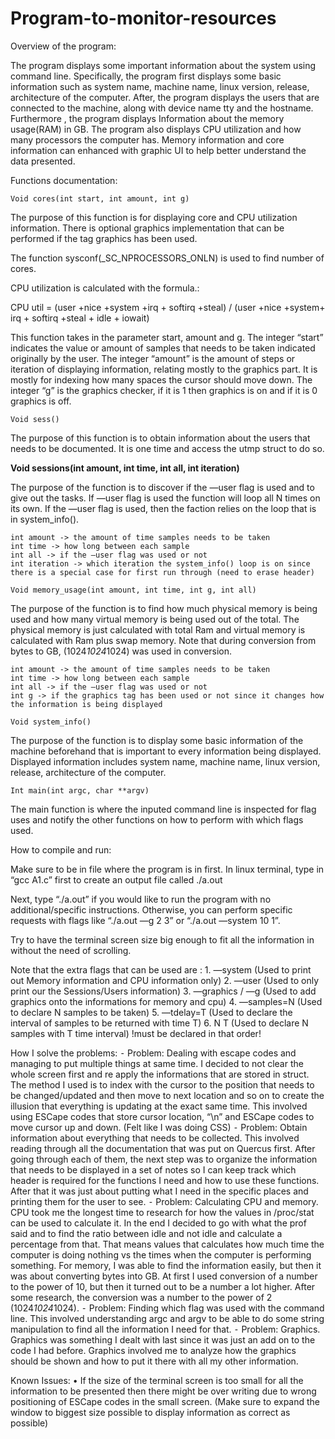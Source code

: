 # Program-to-monitor-resources


Overview of the program:

The program displays some important information about the system using command line. Specifically, the program first displays some basic information such as system name, machine name, linux version, release, architecture of the computer. After, the program displays the users that are connected to the machine, along with device name tty and the hostname. Furthermore , the program displays
Information about the memory usage(RAM) in GB. The program also displays CPU utilization and how many processors the computer has. Memory information and core information can enhanced with graphic UI to help better understand the data presented.

Functions documentation:

```Void cores(int start, int amount, int g)```

The purpose of this function is for displaying core and CPU utilization information. There is optional graphics implementation that can be performed if the tag graphics has been used.

The function sysconf(_SC_NPROCESSORS_ONLN) is used to find number of cores.


CPU utilization is calculated with the formula.:

CPU util = (user +nice +system +irq + softirq +steal) / (user +nice +system+ irq + softirq +steal + idle + iowait)

This function takes in the parameter start, amount and g. The integer “start” indicates the value or amount of samples that needs to be taken indicated originally by the user. The integer “amount” is the amount of steps or iteration of displaying information, relating mostly to the graphics part. It is mostly for indexing how many spaces the cursor should move down. The integer “g” is the graphics checker, if it is 1 then graphics is on and if it is 0 graphics is off.
	
```Void sess()```

The purpose of this function is to obtain information about the users that needs to be documented. It is one time and access the utmp struct to do so.

**Void sessions(int amount, int time, int all, int iteration)**

The purpose of the function is to discover if the —user flag is used and to give out the tasks. If —user flag is used the function will loop all N times on its own. If the —user flag is used, then the faction relies on the loop that is in system_info().

	int amount -> the amount of time samples needs to be taken
	int time -> how long between each sample
	int all -> if the —user flag was used or not
	int iteration -> which iteration the system_info() loop is on since there is a special case for first run through (need to erase header)

```Void memory_usage(int amount, int time, int g, int all)```

The purpose of the function is to find how much physical memory is being used and how many virtual memory is being used out of the total. The physical memory is just calculated with total Ram and virtual memory is calculated with Ram plus swap memory. Note that during conversion from bytes to GB, (1024*1024*1024) was used in conversion.

	int amount -> the amount of time samples needs to be taken
	int time -> how long between each sample
	int all -> if the —user flag was used or not
	int g -> if the graphics tag has been used or not since it changes how the information is being displayed 

```Void system_info()```

The purpose of the function is to display some basic information of the machine beforehand that is important to every information being displayed. Displayed information includes system name, machine name, linux version, release, architecture of the computer.

```Int main(int argc, char **argv)```

The main function is where the inputed command line is inspected for flag uses and notify the other functions on how to perform with which flags used. 

How to compile and run:

Make sure to be in file where the program is in first.
In linux terminal, type in “gcc A1.c” first to create an output file called ./a.out

Next, type “./a.out” if you would like to run the program with no additional/specific instructions. Otherwise, you can perform 
specific requests with flags like “./a.out —g 2 3” or “./a.out —system 10 1”. 

Try to have the terminal screen size big enough to fit all the information in without the need of scrolling.
 
Note that the extra flags that can be used are : 
	1.	—system  		(Used to print out Memory information and CPU information only)
	2.	—user			(Used to only print our the Sessions/Users information)
	3.	—graphics / —g	(Used to add graphics onto the informations for memory and cpu)
	4.	—samples=N		(Used to declare N samples to be taken)
	5.	—tdelay=T		(Used to declare the interval of samples to be returned with time T)
	6.	N T				(Used to declare N samples with T time interval) !must be declared in that order!
									


How I solve the problems:
	⁃	Problem: Dealing with escape codes and managing to put multiple things at same time. I decided to not clear the whole screen first and re apply the informations that are stored in struct. The method I used is to index with the cursor to the position that needs to be changed/updated and then move to next location and so on to create the illusion that everything is updating at the exact same time. This involved using ESCape codes that store cursor location, “\n” and ESCape codes to move cursor up and down. (Felt like I was doing CSS)
	⁃	Problem: Obtain information about everything that needs to be collected. This involved reading through all the documentation that was put on Quercus first. After going through each of them, the next step was to organize the information that needs to be displayed in a set of notes so I can keep track which header is required for the functions I need and how to use these functions. After that it was just about putting what I need in the specific places and printing them for the user to see.
	⁃	Problem: Calculating CPU and memory. CPU took me the longest time to research for how the values in /proc/stat can be used to calculate it. In the end I decided to go with what the prof said and to find the ratio between idle and not idle and calculate a percentage from that. That means values that calculates how much time the computer is doing nothing vs the times when the computer is performing something. For memory, I was able to find the information easily, but then it was about converting bytes into GB. At first I used conversion of a number to the power of 10, but then it turned out to be a number a lot higher. After some research, the conversion was a number to the power of 2 (1024*1024*1024).
	⁃	Problem: Finding which flag was used with the command line. This involved understanding argc and argv to be able to do some string manipulation to find all the information I need for that.
	⁃	Problem: Graphics. Graphics was something I dealt with last since it was just an add on to the code I had before. Graphics involved me to analyze how the graphics should be shown and how to put it there with all my other information.

Known Issues:
	•	If the size of the terminal screen is too small for all the information to be presented then there might be over writing due to wrong positioning of ESCape codes in the small screen. (Make sure to expand the window to biggest size possible to display information as correct as possible)
